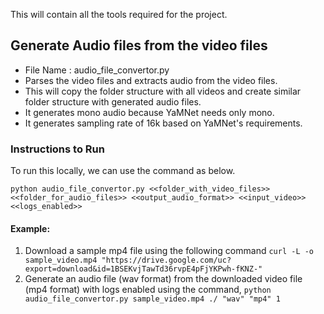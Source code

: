 This will contain all the tools required for the project. 

## Generate Audio files from the video files
  - File Name : audio_file_convertor.py
  - Parses the video files and extracts audio from the video files. 
  - This will copy the folder structure with all videos and create similar folder structure with generated audio files.
  - It generates mono audio because YaMNet needs only mono.
  - It generates sampling rate of 16k based on YaMNet's requirements.
    
  ### Instructions to Run 
  To run this locally, we can use the command as below.
  
  ```python audio_file_convertor.py <<folder_with_video_files>> <<folder_for_audio_files>> <<output_audio_format>> <<input_video>> <<logs_enabled>>```
  #### Example: 
  1. Download a sample mp4 file using the following command
    ```curl -L -o sample_video.mp4 "https://drive.google.com/uc?export=download&id=1BSEKvjTawTd36rvpE4pFjYKPwh-fKNZ-"```
  2. Generate an audio file (wav format) from the downloaded video file (mp4 format) with logs enabled using the command, 
    ```python audio_file_convertor.py sample_video.mp4 ./ "wav" "mp4" 1```
